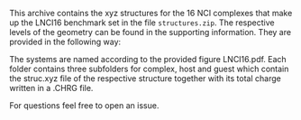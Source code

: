 This archive contains the xyz structures for the 16 NCI complexes that make up the LNCI16 benchmark set in the file ```structures.zip```.
The respective levels of the geometry can be found in the supporting information.
They are provided in the following way:

The systems are named according to the provided figure LNCI16.pdf.
Each folder contains three subfolders for complex, host and guest
which contain the struc.xyz file of the respective structure together with its total charge written in a .CHRG file.

For questions feel free to open an issue.                                                                                         

